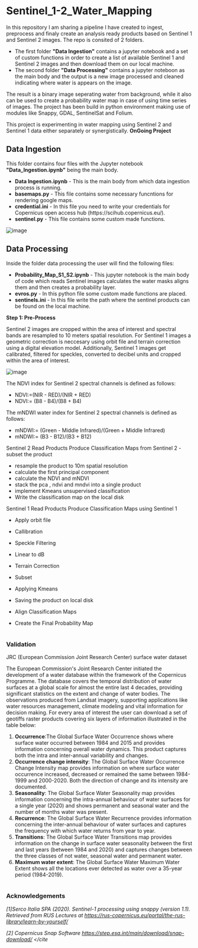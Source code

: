 # Sentinel_1-2_Water_Mapping
<p>In this repository I am sharing a pipeline I have created to ingest, preprocess and finaly create an analysis ready products based on Sentinel 1 and Sentinel 2 images.
The repo is consited of 2 folders. 
<ul>
  <li>The first folder <b>"Data Ingestion"</b> contains a jupyter notebook and a set of custom functions in order to create a list of available Sentinel 1 and Sentinel 2 images and then download them on our local machine.</li>
  <li>The second folder <b>"Data Processing"</b> contains a jupyter noteboon as the main body and the output is a new image processed and cleaned indicating where water is appears on the image.</li>
</ul>
The result is a binary image seperating water from background, while it also can be used to create a probability water map in case of using time series of images. The project has been build in python environment making use of modules like Snappy, GDAL, SentinelSat and Folium.</p>

This project is experimenting in water mapping using Sentinel 2 and Sentinel 1 data either separately or synergistically. <b> OnGoing Project </b>

<h2> Data Ingestion </h2>
This folder contains four files with the Jupyter notebook <b>"Data_Ingestion.ipynb"</b> being the main body.
<ul>
  <li><b>Data Ingestion.ipynb</b> - This is the main body from which data ingestion process is running.</li>
  <li><b>basemaps.py</b> - This file contains some necessary funcntions for rendering google maps.</li>
  <li><b>credential.ini</b> - In this file you need to write your credentials for Copernicus open access hub (https://scihub.copernicus.eu/).</li>
  <li><b>sentinel.py</b> - This file contains some custom made functions.</li>
</ul>


![image](https://user-images.githubusercontent.com/23013328/162620579-0863768a-5781-4352-80df-44b209f171c6.png)


<h2> Data Processing </h2>
Inside the folder data processing the user will find the following files:
<ul>
  <li><b>Probability_Map_S1_S2.ipynb</b> - This jupyter notebook is the main body of code which reads Sentinel images calculates the water masks aligns them and then creates a probability layer.</li>
  <li><b>evros.py</b> - In this python file some custom made functions are placed.</li>
  <li><b>sentinels.ini</b> - In this file write the path where the sentinel products can be found on the local machine.</li>
</ul>
<b>Step 1: Pre-Process</b>

<p>Sentinel 2 images are cropped within the area of interest and spectral bands are resampled to 10 meters spatial resolution. For Sentinel 1 images a geometric correction is neccesary using orbit file and terrain correction using a digital elevation model. Additionally, Sentinel 1 images get calibrated, filtered for speckles, converted to decibel units and cropped within the area of interest.</p>

![image](https://user-images.githubusercontent.com/23013328/162620202-17ff4828-fe37-4593-85ac-7d0ffcf74ed0.png)


The NDVI index for Sentinel 2 spectral channels is defined as follows:
  - NDVI∶=(NIR - RED)/(NIR + RED)
  - NDVI∶= (B8 - B4)/(B8 +  B4)

The mNDWI water index for Sentinel 2 spectral channels is defined as follows:
  - mNDWI∶= (Green - Middle Infrared)/(Green + Middle Infrared)
  - mNDWI∶= (B3 - B12)/(B3 + B12)

Sentinel 2
Read Products
Produce Classification Maps from Sentinel 2
-subset the product
- resample the product to 10m spatial resolution
- calculate the first principal component
- calculate the NDVI and mNDVI
- stack the pca , ndvi and mndvi into a single product
- implement Kmeans unsupervised classification
- Write the classification map on the local disk

Sentinel 1
Read Products
Produce Classification Maps using Sentinel 1
- Apply orbit file
- Callibration
- Speckle Filtering
- Linear to dB
- Terrain Correction
- Subset
- Applying Kmeans
- Saving the product on local disk

- Align Classification Maps
- Create the Final Probability Map


# <h3> Validation </h3>
JRC (European Commission Joint Research Center) surface water dataset

<p>The European Commission's Joint Research Center initiated the development of a water database within the framework of the Copernicus Programme. The database covers the temporal distribution of water surfaces at a global scale for almost the entire last 4 decades, providing significant statistics on the extent and change of water bodies. The observations produced from Landsat imagery, supporting applications like water resources management, climate modeling and vital information for decision making. For every area of interest the user can download a set of geotiffs raster products covering six layers of information illustrated in the table below:</p>
<ol>
  <li><b>Occurrence</b>:The Global Surface Water Occurrence shows where surface water occurred between 1984 and 2015 and provides information concerning overall water dynamics. This product captures both the intra and inter-annual variability and changes.</li>
  <li><b>Occurrence change intensity</b>: The Global Surface Water Occurrence Change Intensity map provides information on where surface water occurrence increased, decreased or remained the same between 1984-1999 and 2000-2020. Both the direction of change and its intensity are documented.</li>
  <li><b>Seasonality</b>: The Global Surface Water Seasonality map provides information concerning the intra-annual behaviour of water surfaces for a single year (2020) and shows permanent and seasonal water and the number of months water was present.</li>
  <li><b>Recurrence</b>: The Global Surface Water Recurrence provides information concerning the inter-annual behaviour of water surfaces and captures the frequency with which water returns from year to year. </li>
  <li><b>Transitions</b>: The Global Surface Water Transitions map provides information on the change in surface water seasonality between the first and last years (between 1984 and 2020) and captures changes between the three classes of not water, seasonal water and permanent water. </li>
  <li> <b>Maximum water extent</b>: The Global Surface Water Maximum Water Extent shows all the locations ever detected as water over a 35-year period (1984-2019).</li>
</ol>

# <h3> Acknowledgements </h3> 

<cite> [1]Serco Italia SPA (2020). Sentinel-1 processing using snappy (version 1.1). Retrieved from RUS
Lectures at https://rus-copernicus.eu/portal/the-rus-library/learn-by-yourself/ </cite>

<cite> [2] Copernicus Snap Software https://step.esa.int/main/download/snap-download/ </cite
